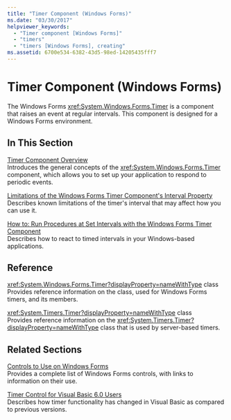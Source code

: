 ```yaml
---
title: "Timer Component (Windows Forms)"
ms.date: "03/30/2017"
helpviewer_keywords: 
  - "Timer component [Windows Forms]"
  - "timers"
  - "timers [Windows Forms], creating"
ms.assetid: 6700e534-6382-43d5-98ed-14205435fff7
---
```

# Timer Component (Windows Forms)
The Windows Forms <xref:System.Windows.Forms.Timer> is a component that raises an event at regular intervals. This component is designed for a Windows Forms environment.  
  
## In This Section  
 [Timer Component Overview](../../../../docs/framework/winforms/controls/timer-component-overview-windows-forms.md)  
 Introduces the general concepts of the <xref:System.Windows.Forms.Timer> component, which allows you to set up your application to respond to periodic events.  
  
 [Limitations of the Windows Forms Timer Component's Interval Property](../../../../docs/framework/winforms/controls/limitations-of-the-timer-component-interval-property.md)  
 Describes known limitations of the timer's interval that may affect how you can use it.  
  
 [How to: Run Procedures at Set Intervals with the Windows Forms Timer Component](../../../../docs/framework/winforms/controls/run-procedures-at-set-intervals-with-wf-timer-component.md)  
 Describes how to react to timed intervals in your Windows-based applications.  
  
## Reference  
 <xref:System.Windows.Forms.Timer?displayProperty=nameWithType> class  
 Provides reference information on the class, used for Windows Forms timers, and its members.  
  
 <xref:System.Timers.Timer?displayProperty=nameWithType> class  
 Provides reference information on the <xref:System.Timers.Timer?displayProperty=nameWithType> class that is used by server-based timers.  
  
## Related Sections  
 [Controls to Use on Windows Forms](../../../../docs/framework/winforms/controls/controls-to-use-on-windows-forms.md)  
 Provides a complete list of Windows Forms controls, with links to information on their use.  
  
 [Timer Control for Visual Basic 6.0 Users](https://msdn.microsoft.com/library/38e5184a-1e50-45cf-b936-dae566c0cfc5)  
 Describes how timer functionality has changed in Visual Basic as compared to previous versions.
